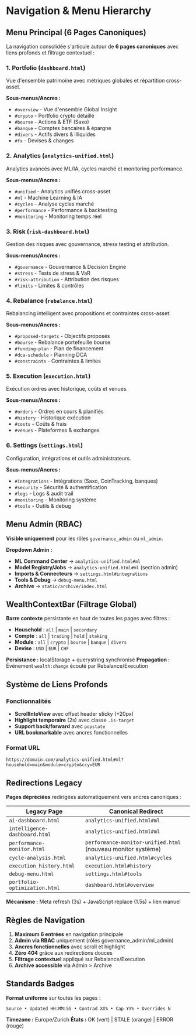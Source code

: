 # Navigation & Menu Hierarchy

## Menu Principal (6 Pages Canoniques)

La navigation consolidée s'articule autour de **6 pages canoniques** avec liens profonds et filtrage contextuel :

### 1. **Portfolio** (`dashboard.html`)
Vue d'ensemble patrimoine avec métriques globales et répartition cross-asset.

**Sous-menus/Ancres :**
- `#overview` - Vue d'ensemble Global Insight
- `#crypto` - Portfolio crypto détaillé
- `#bourse` - Actions & ETF (Saxo)
- `#banque` - Comptes bancaires & épargne
- `#divers` - Actifs divers & illiquides
- `#fx` - Devises & changes

### 2. **Analytics** (`analytics-unified.html`)
Analytics avancés avec ML/IA, cycles marché et monitoring performance.

**Sous-menus/Ancres :**
- `#unified` - Analytics unifiés cross-asset
- `#ml` - Machine Learning & IA
- `#cycles` - Analyse cycles marché
- `#performance` - Performance & backtesting
- `#monitoring` - Monitoring temps réel

### 3. **Risk** (`risk-dashboard.html`)
Gestion des risques avec gouvernance, stress testing et attribution.

**Sous-menus/Ancres :**
- `#governance` - Gouvernance & Decision Engine
- `#stress` - Tests de stress & VaR
- `#risk-attribution` - Attribution des risques
- `#limits` - Limites & contrôles

### 4. **Rebalance** (`rebalance.html`)
Rebalancing intelligent avec propositions et contraintes cross-asset.

**Sous-menus/Ancres :**
- `#proposed-targets` - Objectifs proposés
- `#bourse` - Rebalance portefeuille bourse
- `#funding-plan` - Plan de financement
- `#dca-schedule` - Planning DCA
- `#constraints` - Contraintes & limites

### 5. **Execution** (`execution.html`)
Exécution ordres avec historique, coûts et venues.

**Sous-menus/Ancres :**
- `#orders` - Ordres en cours & planifiés
- `#history` - Historique exécution
- `#costs` - Coûts & frais
- `#venues` - Plateformes & exchanges

### 6. **Settings** (`settings.html`)
Configuration, intégrations et outils administrateurs.

**Sous-menus/Ancres :**
- `#integrations` - Intégrations (Saxo, CoinTracking, banques)
- `#security` - Sécurité & authentification
- `#logs` - Logs & audit trail
- `#monitoring` - Monitoring système
- `#tools` - Outils & debug

## Menu Admin (RBAC)

**Visible uniquement** pour les rôles `governance_admin` ou `ml_admin`.

**Dropdown Admin :**
- **ML Command Center** → `analytics-unified.html#ml`
- **Model Registry/Jobs** → `analytics-unified.html#ml` (section admin)
- **Imports & Connecteurs** → `settings.html#integrations`
- **Tools & Debug** → `debug-menu.html`
- **Archive** → `static/archive/index.html`

## WealthContextBar (Filtrage Global)

**Barre contexte** persistante en haut de toutes les pages avec filtres :

- **Household** : `all` | `main` | `secondary`
- **Compte** : `all` | `trading` | `hold` | `staking`
- **Module** : `all` | `crypto` | `bourse` | `banque` | `divers`
- **Devise** : `USD` | `EUR` | `CHF`

**Persistance :** localStorage + querystring synchronisé
**Propagation :** Événement `wealth:change` écouté par Rebalance/Execution

## Système de Liens Profonds

### Fonctionnalités
- **ScrollIntoView** avec offset header sticky (+20px)
- **Highlight temporaire** (2s) avec classe `.is-target`
- **Support back/forward** avec `popstate`
- **URL bookmarkable** avec ancres fonctionnelles

### Format URL
```
https://domain.com/analytics-unified.html#ml?household=main&module=crypto&ccy=EUR
```

## Redirections Legacy

**Pages dépréciées** redirigées automatiquement vers ancres canoniques :

| Legacy Page | Canonical Redirect |
|-------------|-------------------|
| `ai-dashboard.html` | `analytics-unified.html#ml` |
| `intelligence-dashboard.html` | `analytics-unified.html#ml` |
| `performance-monitor.html` | `performance-monitor-unified.html` (nouveau monitor système) |
| `cycle-analysis.html` | `analytics-unified.html#cycles` |
| `execution_history.html` | `execution.html#history` |
| `debug-menu.html` | `settings.html#tools` |
| `portfolio-optimization.html` | `dashboard.html#overview` |

**Mécanisme :** Meta refresh (3s) + JavaScript replace (1.5s) + lien manuel

## Règles de Navigation

1. **Maximum 6 entrées** en navigation principale
2. **Admin via RBAC** uniquement (rôles governance_admin/ml_admin)
3. **Ancres fonctionnelles** avec scroll et highlight
4. **Zéro 404** grâce aux redirections douces
5. **Filtrage contextuel** appliqué sur Rebalance/Execution
6. **Archive accessible** via Admin > Archive

## Standards Badges

**Format uniforme** sur toutes les pages :
```
Source • Updated HH:MM:SS • Contrad XX% • Cap YY% • Overrides N
```

**Timezone :** Europe/Zurich
**États :** OK (vert) | STALE (orange) | ERROR (rouge)